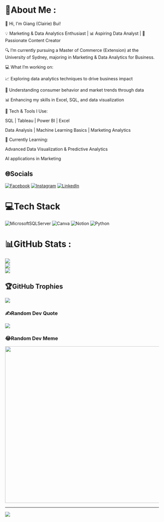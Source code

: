 # 💫About Me :

👋 Hi, I'm Giang (Clairie) Bui!

💡 Marketing & Data Analytics Enthusiast | 📊 Aspiring Data Analyst | 🎯 Passionate Content Creator

🔍 I’m currently pursuing a Master of Commerce (Extension) at the University of Sydney, majoring in Marketing & Data Analytics for Business. 

💻 What I’m working on:

📈 Exploring data analytics techniques to drive business impact

🔎 Understanding consumer behavior and market trends through data

📊 Enhancing my skills in Excel, SQL, and data visualization

🚀 Tech & Tools I Use:

SQL | Tableau | Power BI | Excel

Data Analysis | Machine Learning Basics | Marketing Analytics

🌱 Currently Learning:

Advanced Data Visualization & Predictive Analytics

AI applications in Marketing

## 🌐Socials
[![Facebook](https://img.shields.io/badge/Facebook-%231877F2.svg?logo=Facebook&logoColor=white)](https://www.facebook.com/profile.php?id=100009616475266) [![Instagram](https://img.shields.io/badge/Instagram-%23E4405F.svg?logo=Instagram&logoColor=white)](https://www.instagram.com/_gianggbui_/) [![LinkedIn](https://img.shields.io/badge/LinkedIn-%230077B5.svg?logo=linkedin&logoColor=white)](https://www.linkedin.com/in/giang-bui-828302277/)


# 💻Tech Stack
![MicrosoftSQLServer](https://img.shields.io/badge/Microsoft%20SQL%20Sever-CC2927?style=for-the-badge&logo=microsoft%20sql%20server&logoColor=white) ![Canva](https://img.shields.io/badge/Canva-%2300C4CC.svg?style=for-the-badge&logo=Canva&logoColor=white) ![Notion](https://img.shields.io/badge/Notion-%23000000.svg?style=for-the-badge&logo=notion&logoColor=white) ![Python](https://img.shields.io/badge/python-3670A0?style=for-the-badge&logo=python&logoColor=ffdd54)
# 📊GitHub Stats :
![](https://github-readme-stats.vercel.app/api?username=ClairieBui&theme=radical&hide_border=false&include_all_commits=false&count_private=false)<br/>
![](https://github-readme-streak-stats.herokuapp.com/?user=ClairieBui&theme=radical&hide_border=false)<br/>
![](https://github-readme-stats.vercel.app/api/top-langs/?username=ClairieBui&theme=radical&hide_border=false&include_all_commits=false&count_private=false&layout=compact)

## 🏆GitHub Trophies
![](https://github-trophies.vercel.app/?username=ClairieBui&theme=dracula&no-frame=false&no-bg=true&margin-w=4)

### ✍️Random Dev Quote
![](https://quotes-github-readme.vercel.app/api?type=horizontal&theme=dark)

### 😂Random Dev Meme
<img src="https://random-memer.herokuapp.com/" width="512px"/>

---
[![](https://visitcount.itsvg.in/api?id=ClairieBui&icon=0&color=0)](https://visitcount.itsvg.in)
